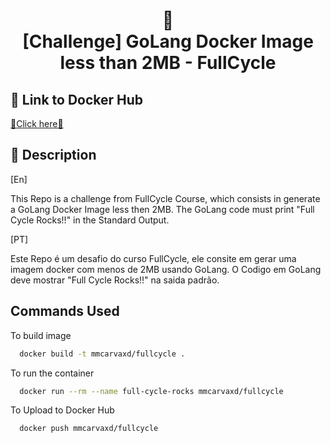 <h1 align="center">
🐳<br>[Challenge] GoLang Docker Image less than 2MB - FullCycle
</h1>

## 🐋 Link to Docker Hub

[🐋Click here🐋](https://hub.docker.com/repository/docker/mmcarvaxd/fullcycle/general)

## 📄 Description

[En]

This Repo is a challenge from FullCycle Course, which consists in generate a GoLang Docker Image less then 2MB. The GoLang code must print "Full Cycle Rocks!!" in the Standard Output.

[PT]

Este Repo é um desafio do curso FullCycle, ele consite em gerar uma imagem docker com menos de 2MB usando GoLang. O Codigo em GoLang deve mostrar "Full Cycle Rocks!!" na saida padrão.

## Commands Used

To build image

```bash
  docker build -t mmcarvaxd/fullcycle .
```

To run the container

```bash
  docker run --rm --name full-cycle-rocks mmcarvaxd/fullcycle
```

To Upload to Docker Hub 

```bash
  docker push mmcarvaxd/fullcycle
```